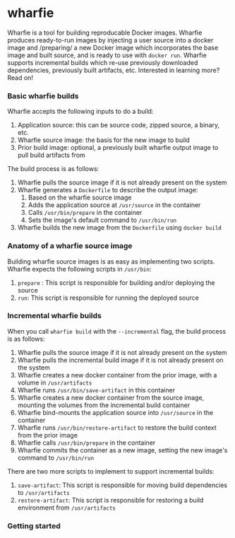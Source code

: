 wharfie
=======

Wharfie is a tool for building reproducable Docker images.  Wharfie produces ready-to-run images by
injecting a user source into a docker image and /preparing/ a new Docker image which incorporates 
the base image and built source, and is ready to use with `docker run`.  Wharfie supports 
incremental builds which re-use previously downloaded dependencies, previously built artifacts, etc.
Interested in learning more?  Read on!

### Basic wharfie builds

Wharfie accepts the following inputs to do a build:

1. Application source: this can be source code, zipped source, a binary, etc.
1. Wharfie source image: the basis for the new image to build
1. Prior build image: optional, a previously built wharfie output image to pull build artifacts from

The build process is as follows:

1. Wharfie pulls the source image if it is not already present on the system
1. Wharfie generates a `Dockerfile` to describe the output image:
    1. Based on the wharfie source image
    1. Adds the application source at `/usr/source` in the container
    1. Calls `/usr/bin/prepare` in the container
    1. Sets the image's default command to `/usr/bin/run`
1. Wharfie builds the new image from the `Dockerfile` using `docker build`

### Anatomy of a wharfie source image

Building wharfie source images is as easy as implementing two scripts.  Wharfie expects the
following scripts in `/usr/bin`:

1. `prepare` : This script is responsible for building and/or deploying the source
1. `run`: This script is responsible for running the deployed source

### Incremental wharfie builds

When you call `wharfie build` with the `--incremental` flag, the build process is as follows:

1. Wharfie pulls the source image if it is not already present on the system
1. Wharfie pulls the incremental build image if it is not already present on the system
1. Wharfie creates a new docker container from the prior image, with a volume in `/usr/artifacts`
1. Wharfie runs `/usr/bin/save-artifact` in this container
1. Wharfie creates a new docker container from the source image, mounting the volumes from the
   incremental build container
1. Wharfie bind-mounts the application source into `/usr/source` in the container
1. Wharfie runs `/usr/bin/restore-artifact` to restore the build context from the prior image
1. Wharfie calls `/usr/bin/prepare` in the container
1. Wharfie commits the container as a new image, setting the new image's command to `/usr/bin/run`

There are two more scripts to implement to support incremental builds:

1. `save-artifact`: This script is responsible for moving build dependencies to `/usr/artifacts`
1. `restore-artifact`: This script is responsible for restoring a build environment from 
`/usr/artifacts`

### Getting started

